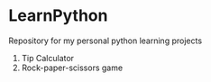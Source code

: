 # LearnPython
Repository for my personal python learning projects

1. Tip Calculator
2. Rock-paper-scissors game

